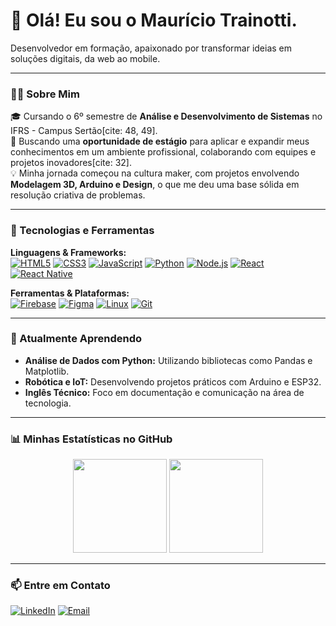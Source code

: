 
# 👋 Olá! Eu sou o Maurício Trainotti.
Desenvolvedor em formação, apaixonado por transformar ideias em soluções digitais, da web ao mobile.

---

### 👨‍💻 Sobre Mim

<p align="left"> 
🎓 Cursando o 6º semestre de <strong>Análise e Desenvolvimento de Sistemas</strong> no IFRS - Campus Sertão[cite: 48, 49].<br>
🎯 Buscando uma <strong>oportunidade de estágio</strong> para aplicar e expandir meus conhecimentos em um ambiente profissional, colaborando com equipes e projetos inovadores[cite: 32].<br>
💡 Minha jornada começou na cultura maker, com projetos envolvendo <strong>Modelagem 3D, Arduino e Design</strong>, o que me deu uma base sólida em resolução criativa de problemas.
</p>

---

### 🚀 Tecnologias e Ferramentas

<p align="left">
  <strong>Linguagens & Frameworks:</strong><br>
  <a href="#"><img alt="HTML5" src="https://img.shields.io/badge/HTML5-E34F26?style=for-the-badge&logo=html5&logoColor=white"></a>
  <a href="#"><img alt="CSS3" src="https://img.shields.io/badge/CSS3-1572B6?style=for-the-badge&logo=css3&logoColor=white"></a>
  <a href="#"><img alt="JavaScript" src="https://img.shields.io/badge/JavaScript-F7DF1E?style=for-the-badge&logo=javascript&logoColor=black"></a>
  <a href="#"><img alt="Python" src="https://img.shields.io/badge/Python-3776AB?style=for-the-badge&logo=python&logoColor=white"></a>
  <a href="#"><img alt="Node.js" src="https://img.shields.io/badge/Node.js-339933?style=for-the-badge&logo=nodedotjs&logoColor=white"></a>
  <a href="#"><img alt="React" src="https://img.shields.io/badge/React-61DAFB?style=for-the-badge&logo=react&logoColor=black"></a>
  <a href="#"><img alt="React Native" src="https://img.shields.io/badge/React_Native-61DAFB?style=for-the-badge&logo=react&logoColor=black"></a>
</p>

<p align="left">
  <strong>Ferramentas & Plataformas:</strong><br>
  <a href="#"><img alt="Firebase" src="https://img.shields.io/badge/Firebase-FFCA28?style=for-the-badge&logo=firebase&logoColor=black"></a>
  <a href="#"><img alt="Figma" src="https://img.shields.io/badge/Figma-F24E1E?style=for-the-badge&logo=figma&logoColor=white"></a>
  <a href="#"><img alt="Linux" src="https://img.shields.io/badge/Linux-FCC624?style=for-the-badge&logo=linux&logoColor=black"></a>
  <a href="#"><img alt="Git" src="https://img.shields.io/badge/GIT-E44C30?style=for-the-badge&logo=git&logoColor=white"></a>
</p>

---

### 🌱 Atualmente Aprendendo

- **Análise de Dados com Python:** Utilizando bibliotecas como Pandas e Matplotlib.
- **Robótica e IoT:** Desenvolvendo projetos práticos com Arduino e ESP32.
- **Inglês Técnico:** Foco em documentação e comunicação na área de tecnologia.

---

### 📊 Minhas Estatísticas no GitHub

<p align="center">
  <img height="150em" src="https://github-readme-stats.vercel.app/api?username=mauriciotrainotti&show_icons=true&theme=tokyonight&include_all_commits=true&count_private=true"/>
  <img height="150em" src="https://github-readme-stats.vercel.app/api/top-langs/?username=mauriciotrainotti&layout=compact&langs_count=7&theme=tokyonight"/>
</p>

---

### 📫 Entre em Contato

<p align="left">
  <a href="https://www.linkedin.com/in/mauriciotrainotti/" target="_blank"><img alt="LinkedIn" src="https://img.shields.io/badge/LinkedIn-0A66C2?style=for-the-badge&logo=linkedin&logoColor=white"></a>
  <a href="mailto:mauriciotrainotti964@gmail.com"><img alt="Email" src="https://img.shields.io/badge/Email-D14836?style=for-the-badge&logo=gmail&logoColor=white"></a>
</p>
